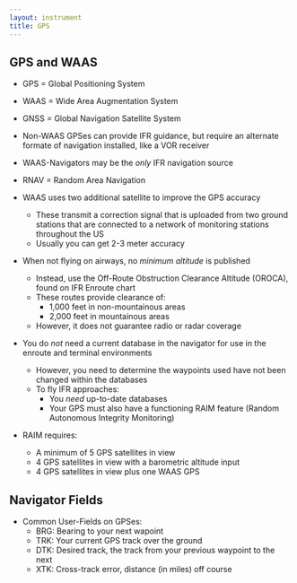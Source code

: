 ```yaml
---
layout: instrument
title: GPS
---
```


## GPS and WAAS

- GPS = Global Positioning System
- WAAS = Wide Area Augmentation System
- GNSS = Global Navigation Satellite System

- Non-WAAS GPSes can provide IFR guidance, but require an alternate formate of navigation installed, like a VOR receiver
- WAAS-Navigators may be the *only* IFR navigation source
- RNAV = Random Area Navigation 
- WAAS uses two additional satellite to improve the GPS accuracy
	- These transmit a correction signal that is uploaded from two ground stations that are connected to a network of monitoring stations throughout the US
	- Usually you can get 2-3 meter accuracy

- When not flying on airways, no *minimum altitude* is published
	- Instead, use the Off-Route Obstruction Clearance Altitude (OROCA), found on IFR Enroute chart
	- These routes provide clearance of:
		- 1,000 feet in non-mountainous areas
		- 2,000 feet in mountainous areas
	- However, it does not guarantee radio or radar coverage

- You do *not* need a current database in the navigator for use in the enroute and terminal environments
	- However, you need to determine the waypoints used have not been changed within the databases
	- To fly IFR approaches:
		- You *need* up-to-date databases 
		- Your GPS must also have a functioning RAIM feature (Random Autonomous Integrity Monitoring)
- RAIM requires: 
	- A minimum of 5 GPS satellites in view
	- 4 GPS satellites in view with a barometric altitude input
	- 4 GPS satellites in view plus one WAAS GPS


## Navigator Fields 

- Common User-Fields on GPSes:
	- BRG: Bearing to your next wapoint
	- TRK: Your current GPS track over the ground
	- DTK: Desired track, the track from your previous waypoint to the next
	- XTK: Cross-track error, distance (in miles) off course